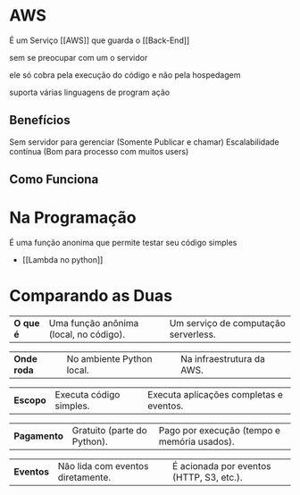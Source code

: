# AWS
É um Serviço [[AWS]] que guarda o [[Back-End]]

sem se preocupar com um o servidor

ele só cobra pela execução do código e não pela hospedagem

suporta várias linguagens de program
ação

## Benefícios

Sem servidor para gerenciar (Somente Publicar e chamar)
Escalabilidade contínua (Bom para processo com muitos users)

## Como Funciona 

# Na Programação

É uma função anonima que permite testar seu código simples 
- [[Lambda no python]]

# Comparando as Duas 


|   |   |   |
|---|---|---|
|**O que é**|Uma função anônima (local, no código).|Um serviço de computação serverless.|

|   |   |   |
|---|---|---|
|**Onde roda**|No ambiente Python local.|Na infraestrutura da AWS.|

|   |   |   |
|---|---|---|
|**Escopo**|Executa código simples.|Executa aplicações completas e eventos.|

|   |   |   |
|---|---|---|
|**Pagamento**|Gratuito (parte do Python).|Pago por execução (tempo e memória usados).|

|             |                                   |                                          |
| ----------- | --------------------------------- | ---------------------------------------- |
| **Eventos** | Não lida com eventos diretamente. | É acionada por eventos (HTTP, S3, etc.). |
